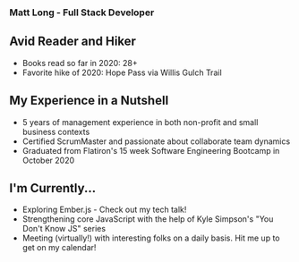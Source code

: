 ### Matt Long - Full Stack Developer

## Avid Reader and Hiker
* Books read so far in 2020: 28+
* Favorite hike of 2020: Hope Pass via Willis Gulch Trail

## My Experience in a Nutshell
* 5 years of management experience in both non-profit and small business contexts
* Certified ScrumMaster and passionate about collaborate team dynamics
* Graduated from Flatiron's 15 week Software Engineering Bootcamp in October 2020

## I'm Currently...
* Exploring Ember.js - Check out my tech talk!
* Strengthening core JavaScript with the help of Kyle Simpson's "You Don't Know JS" series
* Meeting (virtually!) with interesting folks on a daily basis. Hit me up to get on my calendar!

<!--
**MattLong34/MattLong34** is a ✨ _special_ ✨ repository because its `README.md` (this file) appears on your GitHub profile.

Here are some ideas to get you started:

- 🔭 I’m currently working on ...
- 🌱 I’m currently learning ...
- 👯 I’m looking to collaborate on ...
- 🤔 I’m looking for help with ...
- 💬 Ask me about ...
- 📫 How to reach me: ...
- 😄 Pronouns: ...
- ⚡ Fun fact: ...
-->
